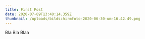 ```yaml
---
title: First Post
date: 2020-07-09T13:40:14.359Z
thumbnail: /uploads/bildschirmfoto-2020-06-30-um-16.42.49.png
---
```

Bla Bla Blaa